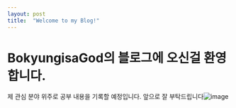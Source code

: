 ```yaml
---
layout: post
title:  "Welcome to my Blog!"
---
```


# BokyungisaGod의 블로그에 오신걸 환영합니다.
제 관심 분야 위주로 공부 내용을 기록할 예정입니다.
앞으로 잘 부탁드립니다![image](https://github.com/BokyungisaGod/BokyungisaGod.github.io/assets/151414561/93c9eb80-0fad-44d7-97f4-0bdc4cd38564)
